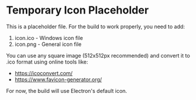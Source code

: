 # Temporary Icon Placeholder

This is a placeholder file. For the build to work properly, you need to add:

1. icon.ico - Windows icon file
2. icon.png - General icon file

You can use any square image (512x512px recommended) and convert it to .ico format using online tools like:
- https://icoconvert.com/
- https://www.favicon-generator.org/

For now, the build will use Electron's default icon.